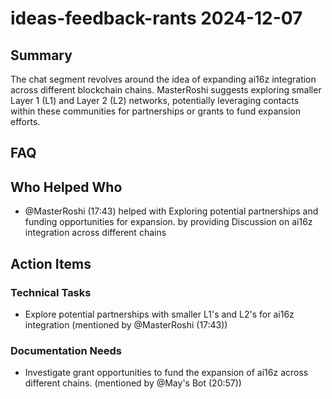 # ideas-feedback-rants 2024-12-07

## Summary

The chat segment revolves around the idea of expanding ai16z integration across different blockchain chains. MasterRoshi suggests exploring smaller Layer 1 (L1) and Layer 2 (L2) networks, potentially leveraging contacts within these communities for partnerships or grants to fund expansion efforts.

## FAQ

## Who Helped Who

- @MasterRoshi (17:43) helped with Exploring potential partnerships and funding opportunities for expansion. by
  providing Discussion on ai16z integration across different chains

## Action Items

### Technical Tasks

- Explore potential partnerships with smaller L1's and L2's for ai16z integration (mentioned by @MasterRoshi (17:43))

### Documentation Needs

- Investigate grant opportunities to fund the expansion of ai16z across different chains. (mentioned by @May's Bot (20:57))
